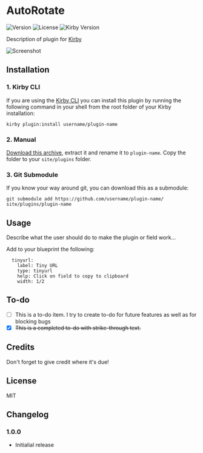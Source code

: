 # AutoRotate
![Version](https://img.shields.io/badge/version-1.0.0-green.svg)
![License](https://img.shields.io/badge/license-MIT-green.svg)
![Kirby Version](https://img.shields.io/badge/Kirby-2.3%2B-red.svg)

Description of plugin for [Kirby](http://getkirby.com)

![Screenshot]( http://placehold.it/888x250?text=Add+screenshots+whenever+possible)

## Installation

### 1. Kirby CLI

If you are using the [Kirby CLI](https://github.com/getkirby/cli) you can install this plugin by running the following command in your shell from the root folder of your Kirby installation:

```
kirby plugin:install username/plugin-name
```

### 2. Manual
[Download this archive](https://github.com/Thiousi/kirby-plugin-starterkit/archive/master.zip), extract it and rename it to `plugin-name`. Copy the folder to your `site/plugins` folder.

### 3. Git Submodule
If you know your way around git, you can download this as a submodule:

```
git submodule add https://github.com/username/plugin-name/ site/plugins/plugin-name
```

## Usage
Describe what the user should do to make the plugin or field work...

Add to your blueprint the following:

```
  tinyurl:
    label: Tiny URL
    type: tinyurl
    help: Click on field to copy to clipboard
    width: 1/2
```


## To-do
- [ ] This is a to-do item. I try to create to-do for future features as well as for blocking bugs
- [X] ~~This is a completed to-do with strike-through text.~~

## Credits
Don't forget to give credit where it's due!

## License
MIT

## Changelog
### 1.0.0
- Initialial release
